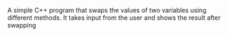 A simple C++ program that swaps the values of two variables using different methods. It takes input from the user and shows the result after swapping
